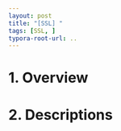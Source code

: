 ```yaml
---
layout: post
title: "[SSL] "
tags: [SSL, ]
typora-root-url: ..
---
```


# 1. Overview






# 2. Descriptions



